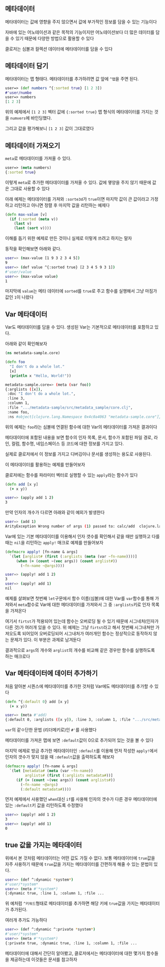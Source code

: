 ## 메타데이터

메타데이터는 값에 영향을 주지 않으면서 값에 부가적인 정보를 담을 수 있는 기능이다

자바에 있는 어노테이션과 같은 목적의 기능이지만 어노테이션보다 더 많은 데이터를 담을 수 있기 때문에 다양한 방법으로 활용할 수 있다

클로저는 심볼과 컬렉션 데이터에 메타데이터를 담을 수 있다



## 메타데이터 담기

메타데이터는 맵 형태다. 메타데이터를 추가하려면 값 앞에 `^맵`을 주면 된다.

```clojure
user=> (def numbers ^{:sorted true} [1 2 3])
#'user/numbe
user=> numbers
[1 2 3]
```

위의 예제에서 `[1 2 3]` 벡터 값에 `{:sorted true}` 맵 형식의 메타데이터를 가지는 것을 `numvers`에 바인딩했다.

그리고 값을 평가해보니 `[1 2 3]` 값이 그대로였다



## 메타데이터 가져오기

`meta`로 메타데이터를 가져올 수 있다.

```clojure
user=> (meta numbers)
{:sorted true}
```

이렇게 `meta`로 추가한 메타데이터를 가져올 수 있다. 값에 옇양을 주지 않기 때문에 값은 그대로 사용할 수 있다

아래 예제는 메타데이터를 가져와 `:sorte3d`가 `true`이면 마지막 값이 큰 값이라고 가정하고 리턴하고 아니면 정렬 후 마지막 값을 리턴하는 예제다

```clojure
(defn max-value [v]
  (if (:sorted (meta v))
    (last v)
    (last (sort v))))
```

이해를 돕기 위한 예제로 만든 것이니 실제로 이렇게 쓰려고 하지는 말자

동작을 확인해보면 아래와 같다.

```bash
user=> (max-value [1 9 3 2 3 4 5])
9
user=> (def value ^{:sorted true} [2 3 4 5 9 3 1])
#'user/value
user=> (max-value value)
1
```

마지막에 `value`는 메타 데이터에 `sorted`를 `true`로 주고 함수를 실행해서 그냥 마짐가 값인 `1`이 나왔다



## Var 메타데이터

Var도 메타데이터를 담을 수 있다. 생성된 Var는 기본적으로 메타데이터를 포함하고 있다.

아래와 같이 확인해보자

```clojure
(ns metadata-sample.core)

(defn foo
  "I don't do a whole lot."
  [x]
  (println x "Hello, World!"))
```

```bash
metadata-sample.core=> (meta (var foo))
{:arglists ([x]), 
 :doc "I don't do a whole lot.", 
 :line 3, 
 :column 1, 
 :file ".../metadata-sample/src/metadata_sample/core.clj", 
 :name foo, 
 :ns #object[clojure.lang.Namespace 0x4c0a4063 "metadata-sample.core"]}
```

위의 예제는 `foo`라는 심볼에 연결된 함수에 대한 Var의 메타데이터를 가져온 결과이다

메타데이터에 포함된 내용을 보면 함수의 인자 목록, 문서, 함수가 포함된 파일 경로, 라인, 컬럼, 함수명, 네임스페이스 등 코드에 대한 정보를 가지고 있다.

실제로 클로저에서 이 정보를 가지고 디버깅이나 문서를 생성하는 용도로 사용된다.



이 메타데이터를 활용하는 예제를 만들어보자

클로저에는 함수를 파라미터 벡터로 실행할 수 있는 `apply`라는 함수가 있다

```clojure
(defn add [x y]
  (+ x y))
```

```bash
user=> (apply add 1 2)
3
```

만약 인자의 개수가 다르면 아래와 같이 예외가 발생한다

```bash
user=> (add 1)
ArityException Wrong number of args (1) passed to: calc/add  clojure.lang.AFn.throwArity (AFn.java:429)
```

Var에 있는 기본 메타데이터를 이용해서 인자 갯수를 확인해서 같을 때만 실행하고 다를 때는 `nil`을 리턴하는 `apply!` 매크로 예제를 만들어보자

```clojure
(defmacro apply! [fn-name & args]
  `(let [arglist# (first (:arglists (meta (var ~fn-name))))]
     (when (= (count ~(vec args)) (count arglist#))
       (~fn-name ~@args))))
```

```bash
user=> (apply! add 1 2)
3
user=> (apply! add 1)
nil
```

예제를 살펴보면 첫번째 `let`구문에서 함수 이름(심볼)에 대한 Var를 `var`함수를 통해 가져와서 `meta`함수로 Var에 대한 메타데이터를 가져와서 그 중 `:arglists`키로 인자 목록을 가져온다

여기서 `firtst`가 적용되어 있는데 함수는 오버로딩 될 수 있기 때문에 시그네처(인자가 다른 것)가 여러개 있을 수 있다. 위 예제는 그냥 `firtst`라고 해서 첫번째 시그내쳐만 가져오도록 되어있어 오버로딩되어 시그내처가 여러개인 함수는 정상적으로 동작하지 않는 문제가 있다. 이 부분은 과제로 남겨둔다

결과적으로 `args`의 개수와 `arglist`의 개수를 비교해 같은 경우만 함수를 실행하도록 하는 매크로다



## Var 메타데이터에 데이터 추가하기

처음 알아본 시퀀스에 메타데이터를 추가한 것처럼 Var에도 메타데이터를 추가할 수 있다

```clojure
(defn ^{:default 0} add [x y]
  (+ x y))
```

```bash
user=> (meta #'add)
{:default 0, :arglists ([x y]), :line 3, :column 1, :file ".../src/metadata_sample/core.clj", :name add, :ns #object[clojure.lang.Namespace 0x6c454d91 "metadata-sample.core"]}
```

`var`의 같ㅇ단한 문법 (리더메키로)인 `#'`를 사용했다

메타데이터를 가져온 맵에 보면 `:default`값이 0으로 추가되어 있는 것을 볼 수 있다

마지막 에제로 방금 추가한 메타데이터인 `:default`를 이용해 먼저 작성한 `apply!`에서 인자의 갯수가 맞지 않을 때 `:default`값을 출력하도록 해보자

```clojure
(defmacro apply! [fn-name & args]
  `(let [metadata# (meta (var ~fn-name))
         arglists# (first (:arglists metadata#))]
     (if (= (count ~(vec args)) (count arglists#))
       (~fn-name ~@args)
       (:default metadata#))))
```

먼저 예제에서 사용했던 `when`대신 `if`를 사용해 인자의 갯수가 다른 경우 메타데이터에 있는 `:default`키 값을 리턴하도록 수정했다

```bash
user=> (apply! add 1 2)
3
user=> (apply! add 1)
0
```



## true 값을 가지는 메타데이터

위에서 본 것처럼 메타데이터는 어떤 값도 가질 수 없다. 보통 메타데이터에 `true`값을 자주 사용하기 때문에 `true`값을 가지는 메타데이터를 간편하개 해줄 수 있는 문법이 있다.

```bash
user=> (def ^:dynamic *system*)
#'user/*system*
user=> (meta #'*system*)
{:dynamic true, :line 1, :column 1, :file ...
```

위 예처럼 `^키워드`형태로 메타데이터를 추가하면 해당 키에 `true`값을 가지는 메타데이터가 추가된다.

여러개 추가도 가능하다

```bash
user=> (def ^:dynamic ^:private *system*) 
#'user/*system*
user=> (meta #'*system*)
{:private true, :dynamic true, :line 1, :column 1, :file ...
```



메타데이터에 대해서 간단히 알아봤고, 클로저에서는 메타데이터에 대한 몇가지 함수들을 제공하는데 이것들은 문서를 참고하자